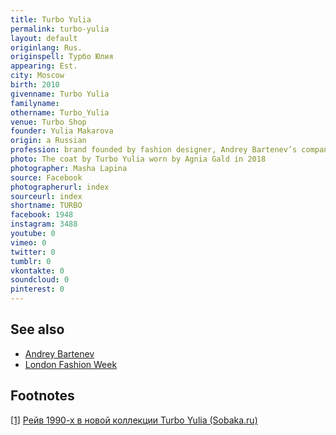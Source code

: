 ```yaml
---
title: Turbo Yulia
permalink: turbo-yulia
layout: default
originlang: Rus.
originspell: Турбо Юлия
appearing: Est.
city: Moscow
birth: 2010
givenname: Turbo Yulia
familyname:
othername: Turbo_Yulia
venue: Turbo Shop
founder: Yulia Makarova
origin: a Russian
profession: brand founded by fashion designer, Andrey Bartenev’s companion and finalist of the “New Names in Design” competition Yulia Vorobieva (Makarova) and inspired by futurism and artificial digital reality
photo: The coat by Turbo Yulia worn by Agnia Gald in 2018
photographer: Masha Lapina
source: Facebook
photographerurl: index
sourceurl: index
shortname: TURBO
facebook: 1948
instagram: 3488
youtube: 0
vimeo: 0
twitter: 0
tumblr: 0
vkontakte: 0
soundcloud: 0
pinterest: 0
---
```


<!---
To edit top block see
icon "Meta Data"
on right menu
Full edit instructions
indexmod.gq/edit
-->

## See also

+ [Andrey Bartenev](bartenev-andrey)
+ [London Fashion Week](london-fashion-week)

## Footnotes

[[1]](#a1) <span id="f1"></span> [Рейв 1990-х в новой коллекции Turbo Yulia (Sobaka.ru)](http://www.sobaka.ru/fashion/stuff/50622)
